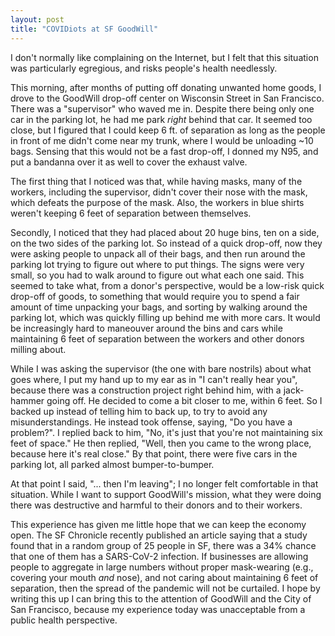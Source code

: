 ```yaml
---
layout: post
title: "COVIDiots at SF GoodWill"
---
```


I don't normally like complaining on the Internet, but I felt that
this situation was particularly egregious, and risks people's health
needlessly.

This morning, after months of putting off donating unwanted home
goods, I drove to the GoodWill drop-off center on Wisconsin Street in
San Francisco. There was a "supervisor" who waved me in. Despite
there being only one car in the parking lot, he had me park *right*
behind that car. It seemed too close, but I figured that I could keep
6 ft. of separation as long as the people in front of me didn't come
near my trunk, where I would be unloading ~10 bags. Sensing that this
would not be a fast drop-off, I donned my N95, and put a bandanna over
it as well to cover the exhaust valve.

The first thing that I noticed was that, while having masks, many of
the workers, including the supervisor, didn't cover their nose with
the mask, which defeats the purpose of the mask. Also, the workers in
blue shirts weren't keeping 6 feet of separation between themselves.

Secondly, I noticed that they had placed about 20 huge bins, ten on a
side, on the two sides of the parking lot. So instead of a quick
drop-off, now they were asking people to unpack all of their bags, and
then run around the parking lot trying to figure out where to put
things. The signs were very small, so you had to walk around to figure
out what each one said. This seemed to take what, from a donor's
perspective, would be a low-risk quick drop-off of goods, to something
that would require you to spend a fair amount of time unpacking your
bags, and sorting by walking around the parking lot, which was quickly
filling up behind me with more cars. It would be increasingly hard to
maneouver around the bins and cars while maintaining 6 feet of
separation between the workers and other donors milling about.

While I was asking the supervisor (the one with bare nostrils) about
what goes where, I put my hand up to my ear as in "I can't really hear
you", because there was a construction project right behind him, with
a jack-hammer going off. He decided to come a bit closer to me, within
6 feet. So I backed up instead of telling him to back up, to try to
avoid any misunderstandings. He instead took offense, saying, "Do you
have a problem?". I replied back to him, "No, it's just that you're
not maintaining six feet of space." He then replied, "Well, then you
came to the wrong place, because here it's real close." By that point,
there were five cars in the parking lot, all parked almost
bumper-to-bumper.

At that point I said, "... then I'm leaving"; I no longer felt
comfortable in that situation. While I want to support GoodWill's
mission, what they were doing there was destructive and harmful to
their donors and to their workers.

This experience has given me little hope that we can keep the economy
open. The SF Chronicle recently published an article saying that a
study found that in a random group of 25 people in SF, there was a 34%
chance that one of them has a SARS-CoV-2 infection. If businesses are
allowing people to aggregate in large numbers without proper
mask-wearing (e.g., covering your mouth *and* nose), and not caring
about maintaining 6 feet of separation, then the spread of the
pandemic will not be curtailed. I hope by writing this up I can bring
this to the attention of GoodWill and the City of San Francisco,
because my experience today was unacceptable from a public health
perspective. 